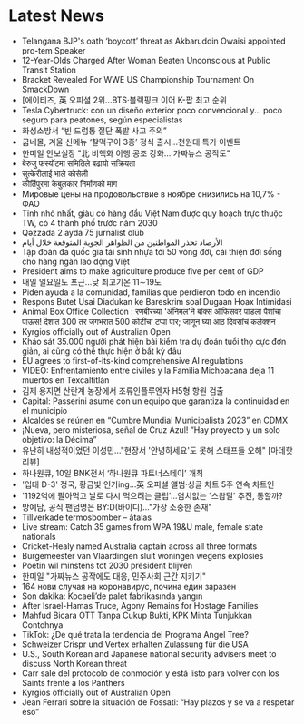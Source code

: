 # Latest News
-  Telangana BJP's oath ‘boycott’ threat as Akbaruddin Owaisi appointed pro-tem Speaker
-  12-Year-Olds Charged After Woman Beaten Unconscious at Public Transit Station
-  Bracket Revealed For WWE US Championship Tournament On SmackDown
-  [에이티즈, 英 오피셜 2위…BTS·블랙핑크 이어 K-팝 최고 순위
-  Tesla Cybertruck: con un diseño exterior poco convencional y... poco seguro para peatones, según especialistas
-  화성소방서 “빈 드럼통 절단 폭발 사고 주의”
-  굽네몰, 겨울 신메뉴 ‘찰떡구이 3종’ 정식 출시…천원대 특가 이벤트
-  한미일 안보실장 "北 비핵화 이행 공조 강화… 가짜뉴스 공작도"
-  बेरुजु फर्स्योटमा समितिले बढायो सक्रियता
-  सुत्केरीलाई भाले कोसेली
-  कीर्तिपुरमा केबुलकार निर्माणको माग
-  Мировые цены на продовольствие в ноябре снизились на 10,7% - ФАО
-  Tỉnh nhỏ nhất, giàu có hàng đầu Việt Nam được quy hoạch trực thuộc TW, có 4 thành phố trước năm 2030
-  Qəzzada 2 ayda 75 jurnalist ölüb
-  الأرصاد تحذر المواطنين من الظواهر الجوية المتوقعة خلال أيام
-  Tập đoàn đa quốc gia tái sinh nhựa tới 50 vòng đời, cải thiện đời sống cho hàng ngàn lao động Việt
-  President aims to make agriculture produce five per cent of GDP
-  내일 일요일도 포근…낮 최고기온 11∼19도
-  Piden ayuda a la comunidad, familias que perdieron todo en incendio
-  Respons Butet Usai Diadukan ke Bareskrim soal Dugaan Hoax Intimidasi
-  Animal Box Office Collection : रणबीरच्या 'अ‍ॅनिमल'ने बॉक्स ऑफिसवर पाडला पैशांचा पाऊस! देशात 300 तर जगभरात 500 कोटींचा टप्पा पार; जाणून घ्या आठ दिवसांचं कलेक्शन
-  Kyrgios officially out of Australian Open
-  Khảo sát 35.000 người phát hiện bài kiểm tra dự đoán tuổi thọ cực đơn giản, ai cũng có thể thực hiện ở bất kỳ đâu
-  EU agrees to first-of-its-kind comprehensive AI regulations
-  VIDEO: Enfrentamiento entre civiles y la Familia Michoacana deja 11 muertos en Texcaltitlán
-  김제 용지면 산란계 농장에서 조류인플루엔자 H5형 항원 검출
-  Capital: Passerini asume con un equipo que garantiza la continuidad en el municipio
-  Alcaldes se reúnen en “Cumbre Mundial Municipalista 2023” en CDMX
-  ¡Nueva, pero misteriosa, señal de Cruz Azul! “Hay proyecto y un solo objetivo: la Décima”
-  유난히 내성적이었던 이성민…"현장서 '안녕하세요'도 못해 스태프들 오해" [마데핫리뷰]
-  하나원큐, 10일 BNK전서 ‘하나원큐 파트너스데이’ 개최
-  '입대 D-3' 정국, 황금빛 인기ing…英 오피셜 앨범·싱글 차트 5주 연속 차트인
-  '1192억에 팔아먹고 날로 다시 먹으려는 클럽'…염치없는 '스왑딜' 추진, 통할까?
-  방예담, 공식 팬덤명은 BY:D(바이디)…"가장 소중한 존재"
-  Tillverkade termosbomber – åtalas
-  Live stream: Catch 35 games from WPA 19&U male, female state nationals
-  Cricket-Healy named Australia captain across all three formats
-  Burgemeester van Vlaardingen sluit woningen wegens explosies
-  Poetin wil minstens tot 2030 president blijven
-  한미일 "가짜뉴스 공작에도 대응, 민주사회 근간 지키기"
-  164 нови случая на коронавирус, почина един заразен
-  Son dakika: Kocaeli’de palet fabrikasında yangın
-  After Israel-Hamas Truce, Agony Remains for Hostage Families
-  Mahfud Bicara OTT Tanpa Cukup Bukti, KPK Minta Tunjukkan Contohnya
-  TikTok: ¿De qué trata la tendencia del Programa Angel Tree?
-  Schweizer Crispr und Vertex erhalten Zulassung für die USA
-  U.S., South Korean and Japanese national security advisers meet to discuss North Korean threat
-  Carr sale del protocolo de conmoción y está listo para volver con los Saints frente a los Panthers
-  Kyrgios officially out of Australian Open
-  Jean Ferrari sobre la situación de Fossati: “Hay plazos y se va a respetar eso”

